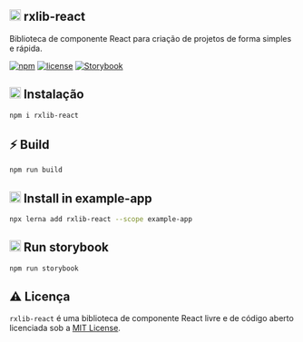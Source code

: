 ## <img alt='rxlib-react' height='20px' src='https://github.com/rxcrud/rxlib-react/blob/main/images/rxlib-react.png'> rxlib-react
Biblioteca de componente React para criação de projetos de forma simples e rápida.

[![npm](https://img.shields.io/npm/v/rxlib-react?color=blue&style=flat-square)](https://www.npmjs.com/package/rxlib-react)
[![license](https://img.shields.io/github/license/rxcrud/rxlib-react?color=green&style=flat-square)](https://github.com/rxcrud/rxlib-react/blob/main/LICENSE)
[![Storybook](https://img.shields.io/twitter/url?color=grey&label=Storybook&logo=Storybook&style=flat-square&url=https%3A%2F%2Ftwitter.com%2FMatosGleryston)](https://62597813c60998003a3d653b-jprqpoevnh.chromatic.com)

## <img alt='storybook' height='20px' src='https://github.com/rxcrud/rxlib-react/blob/main/images/npm.png'> Instalação

``` sh
npm i rxlib-react
```

## ⚡️ Build

``` sh
npm run build
```

## <img alt='storybook' height='20px' src='https://github.com/rxcrud/rxlib-react/blob/main/images/lerna.png'> Install in example-app

``` sh
npx lerna add rxlib-react --scope example-app
```

## <img alt='storybook' height='20px' src='https://github.com/rxcrud/rxlib-react/blob/main/images/storybook.png'> Run storybook

``` sh
npm run storybook
```

## ⚠️ Licença
`rxlib-react` é uma biblioteca de componente React livre e de código aberto licenciada sob a [MIT License](https://github.com/rxcrud/rxlib-react/blob/main/LICENSE).